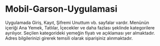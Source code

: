 # Mobil-Garson-Uygulamasi
Uygulamada Giriş, Kayıt, Şifremi Unuttum vb. sayfalar vardır.
Menünün içeriği Ana Yemek, Tatlılar, İçecekler ve daha fazlası şeklinde kategorilere ayrılıyor.
Seçilen kategorideki yemeğin fiyatı ve açıklaması yer almaktadır.
Adres bilgilerinizi girerek temsili olarak siparişiniz alınmaktadır.
